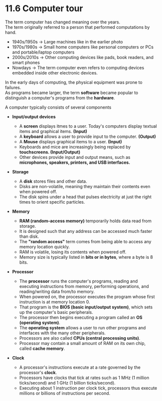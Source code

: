 # 11.6 Computer tour

The term computer has changed meaning over the years.   
The term originally referred to a person that performed computations by hand.   
* 1940s/1950s -> Large machines like in the earlier photo   
* 1970s/1980s -> Small home computers like personal computers or PCs and portable/laptop computers     
* 2000s/2010s -> Other computing devices like pads, book readers, and smart phones   
* Nowdays -> The term computer even refers to computing devices embedded inside other electronic devices.   

In the early days of computing, the physical equipment was prone to failures.   
As programs became larger, the term **software** became popular to distinguish a computer's programs from the **hardware**.   

A computer typically consists of several components     

* **Input/output devices**   
  * A **screen** displays itmes to a user. Today's computers display textual items and graphical items. **(Input)**   
  * A **keyboard** allows a user to provide input to the computer. **(Output)**   
  * A **Mouse** displays graphical items to a user. **(Input)**   
  * Keyboards and mice are increasingly being replaced by **touchscreens. (Input/Output)**   
  * Other devices provide input and output means, such as **microphones, speakers, printers, and USB interfaces.**   

* **Storage**
  * A **disk** stores files and other data.   
  * Disks are non-volatile, meaning they maintain their contents even when powered off.   
  * The disk spins under a head that pulses electricity at just the right times to orient specific particles.   

* **Memory**
  * **RAM (random-access memory)** temporarily holds data read from storage.   
  * It is designed such that any address can be accessed much faster than disk.   
  * The **"random access"** term comes from being able to access any memory location quickly.   
  * RAM is volatile, losing its contents when powered off.   
  * Memory size is typically listed in **bits or in bytes**, where a byte is 8 bits.   

* **Processor**
  * The **processor** runs the computer's programs, reading and executing instructions from memory, performing operations, and reading/writing data from/to memory.
  * When powered on, the processor executes the program whose first instruction is at memory location 0.
  * That program is the **BIOS (basic input/output system)**, which sets up the computer's basic peripherals.
  * The processor then begins executing a program called an **OS (operating system)**.
  * The **operating system** allows a user to run other programs and interfaces with the many other peripherals.
  * Processors are also called **CPUs (central processing units)**.
  * Processor may contain a small amount of RAM on its own chip, called **cache memory**.

* **Clock**
  * A processor's instructions execute at a rate governed by the processor's **clock**.
  * Processors have clocks that tick at rates such as 1 MHz (1 million ticks/second) and 1 GHz (1 billion ticks/second).
  * Executing about 1 instruction per clock tick, processors thus execute millions or billions of instructions per second.
